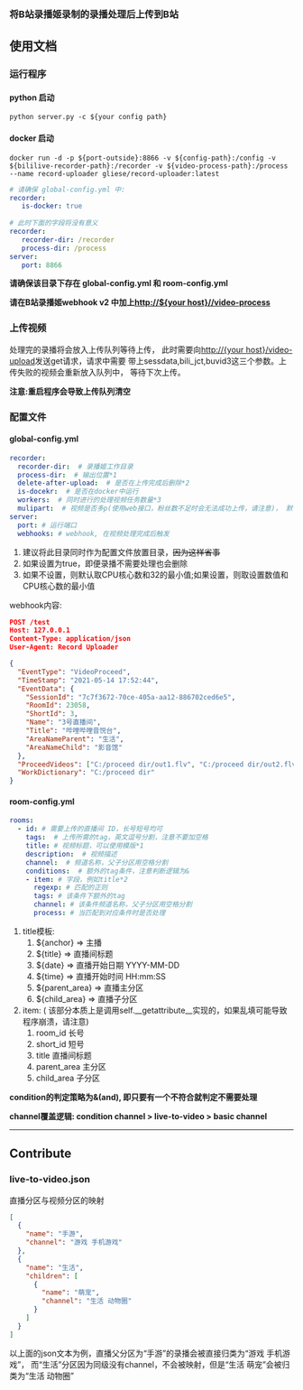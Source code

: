 ### 将B站录播姬录制的录播处理后上传到B站
## 使用文档
### 运行程序
#### python 启动
~~~ commandline
python server.py -c ${your config path}
~~~

#### docker 启动
~~~ commandline
docker run -d -p ${port-outside}:8866 -v ${config-path}:/config -v ${bililive-recorder-path}:/recorder -v ${video-process-path}:/process  --name record-uploader gliese/record-uploader:latest
~~~
~~~ yaml
# 请确保 global-config.yml 中:
recorder:
   is-docker: true
   
# 此时下面的字段将没有意义
recorder:
   recorder-dir: /recorder
   process-dir: /process
server:
   port: 8866
~~~

**请确保该目录下存在 global-config.yml 和 room-config.yml**

**请在B站录播姬webhook v2 中加上[http://${your host}//video-process]()**
### 上传视频

处理完的录播将会放入上传队列等待上传，
此时需要向[http://{your host}/video-upload]()发送get请求，请求中需要
带上sessdata,bili_jct,buvid3这三个参数。上传失败的视频会重新放入队列中，
等待下次上传。

**注意:重启程序会导致上传队列清空**

### 配置文件
#### global-config.yml
~~~ yaml
recorder:
  recorder-dir:  # 录播姬工作目录
  process-dir:  # 输出位置*1
  delete-after-upload:  # 是否在上传完成后删除*2
  is-docekr:  # 是否在docker中运行
  workers:  # 同时进行的处理视频任务数量*3
  mulipart:  # 视频是否多p(使用web接口，粉丝数不足时会无法成功上传，请注意)， 默认false
server:
  port: # 运行端口
  webhooks: # webhook, 在视频处理完成后触发
~~~
1. 建议将此目录同时作为配置文件放置目录，~~因为这样省事~~
2. 如果设置为true，即便录播不需要处理也会删除
3. 如果不设置，则默认取CPU核心数和32的最小值;如果设置，则取设置数值和CPU核心数的最小值

webhook内容:
~~~ json
POST /test
Host: 127.0.0.1
Content-Type: application/json
User-Agent: Record Uploader

{
  "EventType": "VideoProceed",
  "TimeStamp": "2021-05-14 17:52:44",
  "EventData": {
    "SessionId": "7c7f3672-70ce-405a-aa12-886702ced6e5",
    "RoomId": 23058,
    "ShortId": 3,
    "Name": "3号直播间",
    "Title": "哔哩哔哩音悦台",
    "AreaNameParent": "生活",
    "AreaNameChild": "影音馆"
  },
  "ProceedVideos": ["C:/proceed dir/out1.flv", "C:/proceed dir/out2.flv"],
  "WorkDictionary": "C:/proceed dir"
}
~~~
#### room-config.yml
~~~ yaml
rooms:
  - id: # 需要上传的直播间 ID，长号短号均可
    tags:  # 上传所需的tag，英文逗号分割，注意不要加空格
    title: # 视频标题，可以使用模版*1
    description:  # 视频描述
    channel:  # 频道名称，父子分区用空格分割
    conditions:  # 额外的tag条件，注意判断逻辑为&
    - item: # 字段，例如title*2
      regexp: # 匹配的正则
      tags: # 该条件下额外的tag
      channel: # 该条件频道名称，父子分区用空格分割
      process: # 当匹配到对应条件时是否处理
~~~
1. title模板:
    1) ${anchor} => 主播
    2) ${title} => 直播间标题
    3) ${date} => 直播开始日期 YYYY-MM-DD
    4) ${time} => 直播开始时间 HH:mm:SS
    5) ${parent_area} => 直播主分区
    6) ${child_area} => 直播子分区
2. item: ( 该部分本质上是调用self.\_\_getattribute\_\_实现的，如果乱填可能导致程序崩溃，请注意)
    1) room_id 长号
    2) short_id 短号
    3) title 直播间标题
    4) parent_area 主分区
    5) child_area 子分区
   
**condition的判定策略为&(and), 即只要有一个不符合就判定不需要处理**

**channel覆盖逻辑: condition channel > live-to-video > basic channel**
****

## Contribute
### live-to-video.json
直播分区与视频分区的映射
~~~json
[
  {
    "name": "手游",
    "channel": "游戏 手机游戏"
  },
  {
    "name": "生活",
    "children": [
      {
        "name": "萌宠",
        "channel": "生活 动物圈"
      }
    ]
  }
]
~~~
以上面的json文本为例，直播父分区为“手游”的录播会被直接归类为“游戏 手机游戏”，
而“生活”分区因为同级没有channel，不会被映射，但是“生活 萌宠”会被归类为“生活 动物圈”